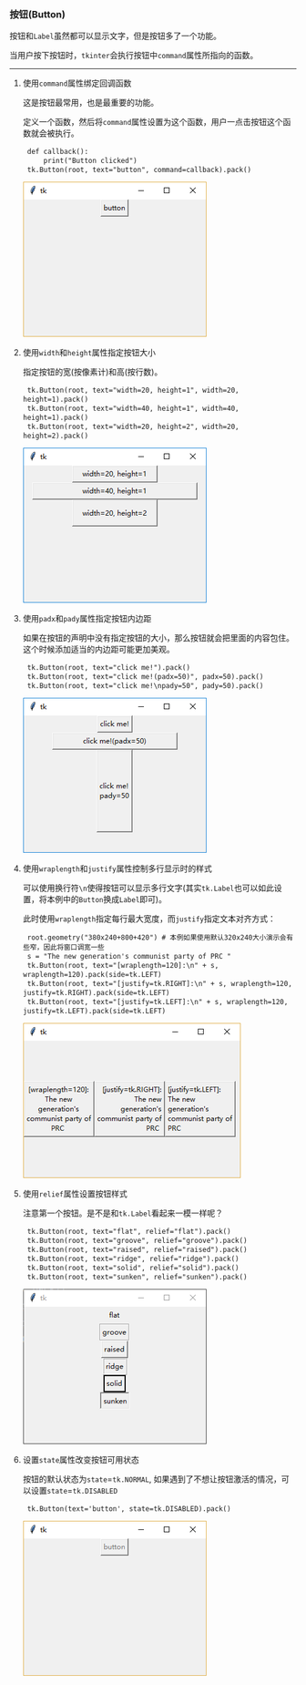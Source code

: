 ### 按钮(Button)

按钮和`Label`虽然都可以显示文字，但是按钮多了一个功能。

当用户按下按钮时，`tkinter`会执行按钮中`command`属性所指向的函数。

-------------------------------------------------
1. 使用`command`属性绑定回调函数

    这是按钮最常用，也是最重要的功能。
    
    定义一个函数，然后将`command`属性设置为这个函数，用户一点击按钮这个函数就会被执行。
    
        def callback():
            print("Button clicked")
        tk.Button(root, text="button", command=callback).pack()
        
    ![](static/a8facbbedd9617303c3cd42514d18606.png)

2. 使用`width`和`height`属性指定按钮大小
    
    指定按钮的宽(按像素计)和高(按行数)。
    
        tk.Button(root, text="width=20, height=1", width=20, height=1).pack()
        tk.Button(root, text="width=40, height=1", width=40, height=1).pack()
        tk.Button(root, text="width=20, height=2", width=20, height=2).pack()
        
    ![](static/c91cf2c22ed1cef45153d19d26937c0e.png)  

3. 使用`padx`和`pady`属性指定按钮内边距
    
    如果在按钮的声明中没有指定按钮的大小，那么按钮就会把里面的内容包住。这个时候添加适当的内边距可能更加美观。
    
        tk.Button(root, text="click me!").pack()
        tk.Button(root, text="click me!(padx=50)", padx=50).pack()
        tk.Button(root, text="click me!\npady=50", pady=50).pack()
    
    ![](static/b1e8e0574d51a578e68b3aae1fafa3e3.png)

4. 使用`wraplength`和`justify`属性控制多行显示时的样式
    
    可以使用换行符`\n`使得按钮可以显示多行文字(其实`tk.Label`也可以如此设置，将本例中的`Button`换成`Label`即可)。
    
    此时使用`wraplength`指定每行最大宽度，而`justify`指定文本对齐方式：
    
        root.geometry("380x240+800+420") # 本例如果使用默认320x240大小演示会有些窄，因此将窗口调宽一些
        s = "The new generation's communist party of PRC "
        tk.Button(root, text="[wraplength=120]:\n" + s, wraplength=120).pack(side=tk.LEFT)
        tk.Button(root, text="[justify=tk.RIGHT]:\n" + s, wraplength=120, justify=tk.RIGHT).pack(side=tk.LEFT)
        tk.Button(root, text="[justify=tk.LEFT]:\n" + s, wraplength=120, justify=tk.LEFT).pack(side=tk.LEFT)

    ![](static/3fed3fe96b683bf80c9683ea22eb7516.png)

5. 使用`relief`属性设置按钮样式
    
    注意第一个按钮。是不是和`tk.Label`看起来一模一样呢？
        
        tk.Button(root, text="flat", relief="flat").pack()
        tk.Button(root, text="groove", relief="groove").pack()
        tk.Button(root, text="raised", relief="raised").pack()
        tk.Button(root, text="ridge", relief="ridge").pack()
        tk.Button(root, text="solid", relief="solid").pack()
        tk.Button(root, text="sunken", relief="sunken").pack()
        
    ![](static/db2a68658982a0116e84bc0270844f2e.png)
    
6. 设置`state`属性改变按钮可用状态

    按钮的默认状态为`state`=`tk.NORMAL`, 如果遇到了不想让按钮激活的情况，可以设置`state`=`tk.DISABLED`
    
        tk.Button(text='button', state=tk.DISABLED).pack()

    ![](static/3017628565b2233144d7fe3f700a3d14.png)
